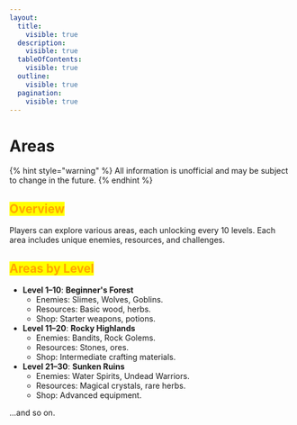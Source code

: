 ```yaml
---
layout:
  title:
    visible: true
  description:
    visible: true
  tableOfContents:
    visible: true
  outline:
    visible: true
  pagination:
    visible: true
---
```


# Areas

{% hint style="warning" %}
All information is unofficial and may be subject to change in the future.
{% endhint %}

## <mark style="color:orange;">**Overview**</mark>

Players can explore various areas, each unlocking every 10 levels. Each area includes unique enemies, resources, and challenges.

## <mark style="color:orange;">**Areas by Level**</mark>

* **Level 1–10**: **Beginner's Forest**
  * Enemies: Slimes, Wolves, Goblins.
  * Resources: Basic wood, herbs.
  * Shop: Starter weapons, potions.
* **Level 11–20**: **Rocky Highlands**
  * Enemies: Bandits, Rock Golems.
  * Resources: Stones, ores.
  * Shop: Intermediate crafting materials.
* **Level 21–30**: **Sunken Ruins**
  * Enemies: Water Spirits, Undead Warriors.
  * Resources: Magical crystals, rare herbs.
  * Shop: Advanced equipment.

...and so on.
